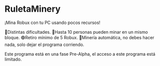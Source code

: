 # RuletaMinery
¡Mina Robux con tu PC usando pocos recursos!

🚀Distintas dificultades.
🤝Hasta 10 personas pueden minar en un mismo bloque.
🟢Retiro mínimo de 5 Robux.
🤖Minería automática, no debes hacer nada, solo dejar el programa corriendo.

Este programa está en una fase Pre-Alpha, el acceso a este programa está limitado.
